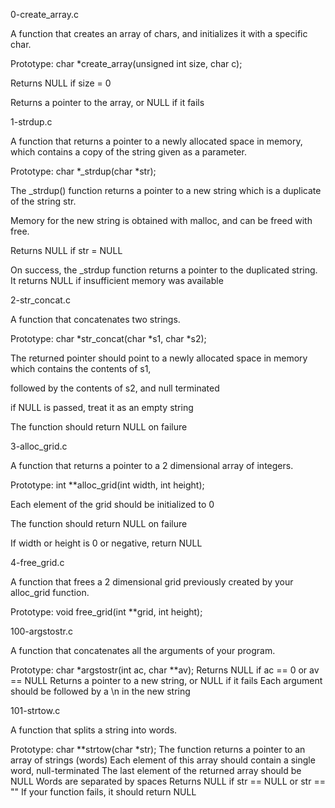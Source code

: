 0-create_array.c

A function that creates an array of chars, and initializes it with a specific char.

Prototype: char *create_array(unsigned int size, char c);

Returns NULL if size = 0

Returns a pointer to the array, or NULL if it fails

1-strdup.c

A function that returns a pointer to a newly allocated space in memory, which contains a copy of the string given as a parameter.

Prototype: char *_strdup(char *str);

The _strdup() function returns a pointer to a new string which is a duplicate of the string str. 

Memory for the new string is obtained with malloc, and can be freed with free.

Returns NULL if str = NULL

On success, the _strdup function returns a pointer to the duplicated string. It returns NULL if insufficient memory was available

2-str_concat.c

A function that concatenates two strings.

Prototype: char *str_concat(char *s1, char *s2);

The returned pointer should point to a newly allocated space in memory which contains the contents of s1, 

followed by the contents of s2, and null terminated

if NULL is passed, treat it as an empty string

The function should return NULL on failure

3-alloc_grid.c

A function that returns a pointer to a 2 dimensional array of integers.

Prototype: int **alloc_grid(int width, int height);

Each element of the grid should be initialized to 0

The function should return NULL on failure

If width or height is 0 or negative, return NULL

4-free_grid.c

A function that frees a 2 dimensional grid previously created by your alloc_grid function.

Prototype: void free_grid(int **grid, int height);


100-argstostr.c

A  function that concatenates all the arguments of your program.

Prototype: char *argstostr(int ac, char **av);
Returns NULL if ac == 0 or av == NULL
Returns a pointer to a new string, or NULL if it fails
Each argument should be followed by a \n in the new string

101-strtow.c

A function that splits a string into words.

Prototype: char **strtow(char *str);
The function returns a pointer to an array of strings (words)
Each element of this array should contain a single word, null-terminated
The last element of the returned array should be NULL
Words are separated by spaces
Returns NULL if str == NULL or str == ""
If your function fails, it should return NULL

